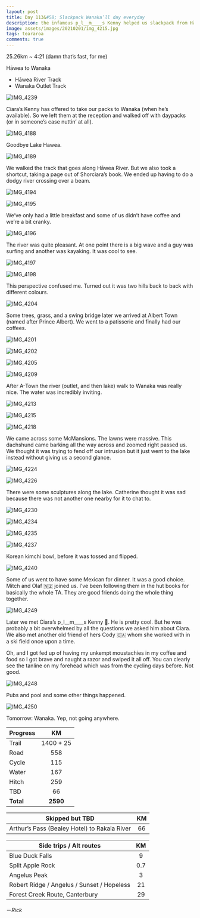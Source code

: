 ```yaml
---
layout: post
title: Day 113&#58; Slackpack Wanaka’ll day everyday 
description: the infamous p_l__m____s Kenny helped us slackpack from Hāwea to Wanaka. Dope. And I shaved. Shock. 
image: assets/images/20210201/img_4215.jpg
tags: teararoa
comments: true
---
```


25.26km ~ 4:21 (damn that’s fast, for me)

Hāwea to Wanaka

- Hāwea River Track
- Wanaka Outlet Track

![IMG_4239](/assets/images/20210201/img_4239.jpg)

Ciara’s Kenny has offered to take our packs to Wanaka (when he’s available). So we left them at the reception and walked off with daypacks (or in someone’s case nuttin’ at all). 

![IMG_4188](/assets/images/20210201/img_4188.jpg)

Goodbye Lake Hawea. 

![IMG_4189](/assets/images/20210201/img_4189.jpg)

We walked the track that goes along Hāwea River. But we also took a shortcut, taking a page out of Shorciara’s book. We ended up having to do a dodgy river crossing over a beam. 

![IMG_4194](/assets/images/20210201/img_4194.jpg)

![IMG_4195](/assets/images/20210201/img_4195.jpg)

We’ve only had a little breakfast and some of us didn’t have coffee and we’re a bit cranky. 

![IMG_4196](/assets/images/20210201/img_4196.jpg)

The river was quite pleasant. At one point there is a big wave and a guy was surfing and another was kayaking. It was cool to see. 

![IMG_4197](/assets/images/20210201/img_4197.jpg)

![IMG_4198](/assets/images/20210201/img_4198.jpg)

This perspective confused me. Turned out it was two hills back to back with different colours. 

![IMG_4204](/assets/images/20210201/img_4204.jpg)

Some trees, grass, and a swing bridge later we arrived at Albert Town (named after Prince Albert). We went to a patisserie and finally had our coffees. 

![IMG_4201](/assets/images/20210201/img_4201.jpg)

![IMG_4202](/assets/images/20210201/img_4202.jpg)

![IMG_4205](/assets/images/20210201/img_4205.jpg)

![IMG_4209](/assets/images/20210201/img_4209.jpg)

After A-Town the river (outlet, and then lake) walk to Wanaka was really nice. The water was incredibly inviting. 

![IMG_4213](/assets/images/20210201/img_4213.jpg)

![IMG_4215](/assets/images/20210201/img_4215.jpg)

![IMG_4218](/assets/images/20210201/img_4218.jpg)

We came across some McMansions. The lawns were massive. This dachshund came barking all the way across and zoomed right passed us. We thought it was trying to fend off our intrusion but it just went to the lake instead without giving us a second glance. 

![IMG_4224](/assets/images/20210201/img_4224.jpg)

![IMG_4226](/assets/images/20210201/img_4226.jpg)

There were some sculptures along the lake. Catherine thought it was sad because there was not another one nearby for it to chat to. 

![IMG_4230](/assets/images/20210201/img_4230.jpg)

![IMG_4234](/assets/images/20210201/img_4234.jpg)

![IMG_4235](/assets/images/20210201/img_4235.jpg)

![IMG_4237](/assets/images/20210201/img_4237.jpg)

Korean kimchi bowl, before it was tossed and flipped. 

![IMG_4240](/assets/images/20210201/img_4240.jpg)

Some of us went to have some Mexican for dinner. It was a good choice. Mitch and Olaf 🇳🇿 joined us. I’ve been following them in the hut books for basically the whole TA. They are good friends doing the whole thing together.

![IMG_4249](/assets/images/20210201/img_4249.jpg)

Later we met Ciara’s p_l__m____s Kenny 🏴󠁧󠁢󠁳󠁣󠁴󠁿. He is pretty cool. But he was probably a bit overwhelmed by all the questions we asked him about Ciara. We also met another old friend of hers Cody 🇨🇦 whom she worked with in a ski field once upon a time.

Oh, and I got fed up of having my unkempt moustachies in my coffee and food so I got brave and naught a razor and swiped it all off. You can clearly see the tanline on my forehead which was from the cycling days before. Not good. 

![IMG_4248](/assets/images/20210201/img_4248.jpg)

Pubs and pool and some other things happened. 

![IMG_4250](/assets/images/20210201/img_4250.jpg)

Tomorrow: Wanaka. Yep, not going anywhere. 

| Progress | KM |
| ---- |:----:|
| Trail | 1400 + 25 |
| Road | 558 |
| Cycle | 115 |
| Water | 167 |
| Hitch | 259 |
| TBD | 66 |
| **Total** | **2590** |

| Skipped but TBD | KM |
| ---- |:----:|
| Arthur’s Pass (Bealey Hotel) to Rakaia River | 66 |

| Side trips / Alt routes | KM |
| ---- |:----:|
| Blue Duck Falls | 9 |
| Split Apple Rock | 0.7 |
| Angelus Peak | 3 |
| Robert Ridge / Angelus / Sunset / Hopeless | 21 |
| Forest Creek Route, Canterbury | 29 |


－_Rick_